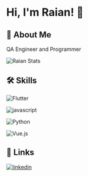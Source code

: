 
# Hi, I'm Raian! 👋


## 🚀 About Me
QA Engineer and Programmer

 ![Raian Stats](https://github-readme-stats.vercel.app/api?username=RaianDamaceno&theme=blue-orange)      

## 🛠 Skills
![Flutter](	https://img.shields.io/badge/Flutter-02569B?style=for-the-badge&logo=flutter&logoColor=white) 

![javascript](https://img.shields.io/badge/JavaScript-323330?style=for-the-badge&logo=javascript&logoColor=F7DF1E)

![Python](https://img.shields.io/badge/Python-3776AB?style=for-the-badge&logo=python&logoColor=white)

![Vue.js](https://img.shields.io/badge/Vue.js-35495E?style=for-the-badge&logo=vue.js&logoColor=4FC08D)

## 🔗 Links
 
[![linkedin](https://img.shields.io/badge/linkedin-0A66C2?style=for-the-badge&logo=linkedin&logoColor=white)](https://www.linkedin.com/in/raian-damaceno/)
